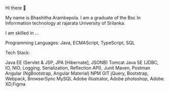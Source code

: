 Hi there 👋

My name is Bhashitha Arambepola. I am a graduate of the Bsc In Inforrmation technology at rajarata University of Srilanka.

I am skilled in ...

Programming Languages:
Java, ECMAScript, TypeScript, SQL

Tech Stack:

Java EE (Servlet & JSP, JPA [Hibernate], JSONB)
Tomcat
Java SE (JDBC, IO, NIO, Logging, Serialization, Reflection API), Junit
Maven, Postman
Angular (NgBootstrap, Angular Material)
NPM
GIT
jQuery, Bootstrap, Webpack, BrowserSync
MySQL
Adobe illustrator, Adobe photoshop, Adobe XD,Figma 
